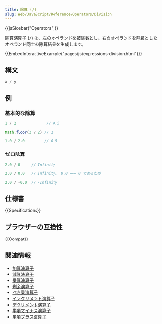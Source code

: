 ```yaml
---
title: 除算 (/)
slug: Web/JavaScript/Reference/Operators/Division
---
```

{{jsSidebar("Operators")}}

除算演算子 (`/`) は、左のオペランドを被除数とし、右のオペランドを除数としたオペランド同士の除算結果を生成します。

{{EmbedInteractiveExample("pages/js/expressions-division.html")}}

## 構文

```js
x / y
```

## 例

### 基本的な除算

```js
1 / 2              // 0.5

Math.floor(3 / 2) // 1

1.0 / 2.0         // 0.5
```

### ゼロ除算

```js
2.0 / 0     // Infinity

2.0 / 0.0   // Infinity。 0.0 === 0 であるため

2.0 / -0.0  // -Infinity
```

## 仕様書

{{Specifications}}

## ブラウザーの互換性

{{Compat}}

## 関連情報

- [加算演算子](/ja/docs/Web/JavaScript/Reference/Operators/Addition)
- [減算演算子](/ja/docs/Web/JavaScript/Reference/Operators/Subtraction)
- [乗算演算子](/ja/docs/Web/JavaScript/Reference/Operators/Multiplication)
- [剰余演算子](/ja/docs/Web/JavaScript/Reference/Operators/Remainder)
- [べき乗演算子](/ja/docs/Web/JavaScript/Reference/Operators/Exponentiation)
- [インクリメント演算子](/ja/docs/Web/JavaScript/Reference/Operators/Increment)
- [デクリメント演算子](/ja/docs/Web/JavaScript/Reference/Operators/Decrement)
- [単項マイナス演算子](/ja/docs/Web/JavaScript/Reference/Operators/Unary_negation)
- [単項プラス演算子](/ja/docs/Web/JavaScript/Reference/Operators/Unary_plus)
